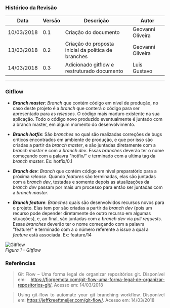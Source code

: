 ### Histórico da Revisão
| Data | Versão | Descrição | Autor |
|---|---|---|---|
| 10/03/2018| 0.1 |Criação do documento | Geovanni Oliveira |  
| 13/03/2018| 0.2 |Criação do proposta inicial da política de branches| Geovanni Oliveira |  
| 14/03/2018| 0.3 |Adicionado gitflow e restruturado documento| Luis Gustavo|
-------------------------------------------------------------------------------------------------
### Gitflow
* <b><em>Branch master</em></b>: *Branch* que contém código em nível de produção, no caso deste projeto é 
a *branch* que conterá o código para ser apresentado para as *releases*. O código mais maduro existente na 
sua aplicação. Todo o código novo produzido eventualmente é juntado com a branch master, em algum momento do 
desenvolvimento.

* <b><em>Branch hotfix</em></b>: São *branches* no qual são realizadas correções de bugs críticos encontrados 
em ambiente de produção, e que por isso são criadas a partir da *branch master*, e são juntadas diretamente 
com a *branch master* e com a *branch dev*. Essas *branches* deverão ter o nome começando com a palavra "hotfix/" 
e terminado com a ultima tag da *branch master*. Ex: hotfix/0.1

* <b><em>Branch dev</em></b>: *Branch* que contém código em nível preparatório para a próxima *release*. 
Quando *features* são terminadas, elas são juntadas com a *branch dev*, testadas e somente depois as atualizações
 da *branch dev* passam por mais um processo para então ser juntadas com a *branch master*.

* <b><em>Branch feature</em></b>: *Branches* quais são desenvolvidos recursos novos para o projeto. Elas tem por 
são criadas a partir da *branch dev* (pois um recurso pode depender diretamente de outro recurso em algumas 
situações), e, ao final, são juntadas com a *branch dev* via *pull requests*. Essas *branches* deverão ter o 
nome começando com a palavra "feature/" e terminado com a o número referente a *issue* a qual a *feature* está 
associada. Ex: feature/14


![Gitflow](https://i.imgur.com/tETmqYN.png)  
_Figura 1 - Gitflow_

### Referências
><p align="justify">Git Flow – Uma forma legal de organizar repositórios git. Disponível em: <a href="https://fjorgemota.com/git-flow-uma-forma-legal-de-organizar-repositorios-git/">https://fjorgemota.com/git-flow-uma-forma-legal-de-organizar-repositorios-git/</a>. Acesso em: 14/03/2018</p>

><p align="justify">Using git-flow to automate your git branching workflow. Disponível em: <a href="https://jeffkreeftmeijer.com/git-flow/">https://jeffkreeftmeijer.com/git-flow/</a>. Acesso em: 14/03/2018</p>